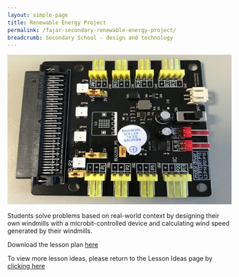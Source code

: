 ```yaml
---
layout: simple-page
title: Renewable Energy Project
permalink: /fajar-secondary-renewable-energy-project/
breadcrumb: Secondary School - design and technology
---
```


![anything](/images/in-schools/digital-maker/lesson-plans/secondary/fajar-secondary.jpg)

Students solve problems based on real-world context by designing their own windmills with a microbit-controlled device and calculating wind speed generated by their windmills.

Download the lesson plan [here](/files/lesson-plans/secondary-schools/design-and-technology/fajar-renewable-energy-lesson-plan.pdf)

To view more lesson ideas, please return to the Lesson Ideas page by [clicking here](/in-schools/digital-maker/lesson-ideas-secondary/)
